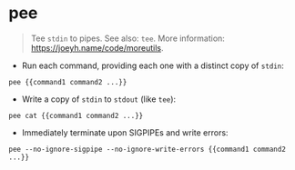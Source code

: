 # pee

> Tee `stdin` to pipes.
> See also: `tee`.
> More information: <https://joeyh.name/code/moreutils>.

- Run each command, providing each one with a distinct copy of `stdin`:

`pee {{command1 command2 ...}}`

- Write a copy of `stdin` to `stdout` (like `tee`):

`pee cat {{command1 command2 ...}}`

- Immediately terminate upon SIGPIPEs and write errors:

`pee --no-ignore-sigpipe --no-ignore-write-errors {{command1 command2 ...}}`
